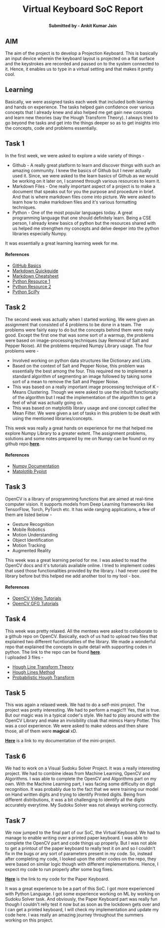 # <p align = 'center'>Virtual Keyboard SoC Report</p> 
**<p align = 'center'>Submitted by - Ankit Kumar Jain</p>**   

## AIM
The aim of the project is to develop a Projection Keyboard. This is basically an input device wherein the keyboard layout is 
projected on a flat surface and the keystrokes are recorded and passed on to the system connected to it. Hence, it enables us 
to type in a virtual setting and that makes it pretty cool.  

## Learning 
Basically, we were assigned tasks each week that included both learning and hands on experience. The tasks helped gain confidence over various concepts that I already knew and also helped me get gain new concepts and learn new theories (say the Hough Transform Theory). I always tried to go beyond the tasks and get into the things deeper so as to get insights into the concepts, code and problems essentially.

## Task 1
In the first week, we were asked to explore a wide variety of things -  
* Github - A really great platform to learn and discover things with such an amazing community. I knew the basics of Github but I never actually used it. Since, we were asked to the learn basics of Github as we would be working on it later on, I scanned through various resources to learn it.
* Markdown Files - One really important aspect of a project is to make a document that speaks out for you the purpose and procedure in brief. And that is where markdown files come into picture. We were asked to learn how to make markdown files and it's various formatting techniques.
* Python - One of the most popular languages today. A great programming language that one should definitely learn. Being a CSE person, I already knew basics of python but the resources shared with us helped me strengthen my concepts and delve deeper into the python libraries especially Numpy.  

It was essentially a great learning learning week for me.  
#### References 
* [GitHub Basics](https://guides.github.com/activities/hello-world/)<br>
* [Markdown Quickguide](https://www.youtube.com/watch?v=bpdvNwvEeSE)<br>
* [Markdown Cheatsheet](https://github.com/adam-p/markdown-here/wiki/Markdown-Cheatsheet)<br>
* [Python Resource 1](https://docs.python.org/3/tutorial/)<br>
* [Python Resource 2](https://www.learnpython.org/)<br>
* [Python SciPy](https://scipy-lectures.org/)<br>

## Task 2
The second week was actually when I started working. We were given an assignment that consisted of 4 problems to be done in a team. The problems were fairly easy to do but the concepts behind them were realy good. Except the first one that was some sort of a warmup, the problems were based on image-processing techniques (say Removal of Salt and Pepper Noise). All the problems required Numpy Library usage. The four problems were -  
* Involved working on python data structures like Dictionary and Lists.
* Based on the context of Salt and Pepper Noise, this problem was essentially the best among the four. This required me to implement a standard algorithm of segmenting an image followed by taking some sort of a mean to remove the Salt and Pepper Noise.
* This was based on a really important image processing technique of K - Means Clustering. Though we were asked to use the inbuilt functionaity of the algorithm but I read the implementation of the algorithm to get a feel of what was actually going on. 
* This was based on matplotlib library usage and one concept called the Mean Filter. We were given a set of tasks in this problem to be dealt with using the mentioned libraries/concepts.  

This week was really a great hands on experience for me that helped me explore Numpy Library to a greater extent. The assignment problems, solutions and some notes prepared by me on Numpy can be found on my github repo **[here](https://github.com/akj0811/Virtual-Keyboard/tree/master/Week%202)**.
#### References
* [Numpy Documentation](https://docs.scipy.org/doc/numpy/reference/)
* [Matplotlib Pyplot](https://matplotlib.org/tutorials/introductory/pyplot.html)

## Task 3

OpenCV is a library of programming functions that are aimed at real-time computer vision. It supports models from Deep Learning frameworks like TensorFlow, Torch, PyTorch etc. It has wide ranging applications, a few of them are listed below - 

* Gesture Recognition
* Mobile Robotics
* Motion Understanding
* Object Identification
* Motion Tracking
* Augmented Reality
 
This week was a great learning period for me. I was asked to read the OpenCV docs and it's tutorials available online. I tried to implement codes that used those functionalities provided by the library. i had never used the library before but this helped me add another tool to my tool - box.
#### References
* [OpenCV Video Tutorials](https://www.youtube.com/watch?v=kdLM6AOd2vc&list=PLS1QulWo1RIa7D1O6skqDQ-JZ1GGHKK-K)
* [OpenCV GFG Tutorials](https://www.geeksforgeeks.org/opencv-python-tutorial/)

## Task 4
This week was pretty relaxed. All the mentees were asked to collaborate to a github repo on OpenCV. Basically, each of us had to upload two files that explained two different fucntionalities of the library. We made a wonderful repo that explained the concepts in quite detail with supporting codes in python. The link to the repo can be found **[here](https://github.com/MananKGarg/SOC_20_Virtual_Keyboard/tree/master/SoC_OpenCV-master)**.   
I uploaded 3 files -  
* [Hough Line Transform Theory](https://github.com/MananKGarg/SOC_20_Virtual_Keyboard/blob/master/SoC_OpenCV-master/28.%20%5BAnkit%5D%20Hough%20Line%20Transform%20Theory.md)
* [Hough Lines Method](https://github.com/MananKGarg/SOC_20_Virtual_Keyboard/blob/master/SoC_OpenCV-master/29.%20%5BAnkit%5D%20Hough%20Line%20Transform%20using%20HoughLines%20method%20.md)
* [Probabilistic Hough Transform](https://github.com/MananKGarg/SOC_20_Virtual_Keyboard/blob/master/SoC_OpenCV-master/30.%20%5BAnkit%5D%20Probabilistic%20Hough%20Transform%20using%20HoughLinesP.md)

## Task 5
This was again a relaxed week. We had to do a self-mini project. The project was pretty interesting. We had to perform a magic!!! Yes, that is true. But our magic was in a typical coder's style. We had to play around with the OpenCV Library and make an invisibility cloak that mimics Harry Potter. This was a cool experience. We were asked to make videos and then share those, all of them were **magical** xD.    

**[Here](https://github.com/MananKGarg/SOC_20_Virtual_Keyboard/blob/master/Invisibility%20Cloak/Ankit.md)** is a link to my documentation of the mini-project.    

## Task 6
We had to work on a Visual Sudoku Solver Project. It was a really interesting project. We had to combine ideas from Machine Learning, OpenCV and Algorithms. I was able to complete the OpenCV and Algorithms part on my own. With the Machine Learning part, I was facing some difficulty on digit recognition. It was probably due to the fact that we were training our model on Hand written digits and trying to identify Printed digits. Being from different distributions, it was a bit challenging to identify all the digits accurately everytime. My Sudoku Solver was not always working correctly.

## Task 7
We now jumped to the final part of our SoC, the Virtual Keyboard. We had to manage to enable writing over a printed paper keyboard. I was able to complete the OpenCV part and code things up properly. But I was not able to get a printout of the paper keyboard to really test it on and so I couldn't fix in the bugs or any sort of parameters present in my code. So, instead after completing my code, I looked upon the other codes on the repo, they were based on similar logic though with different implementations. Hence, I expect my code to run properly after some bug fixes.

**[Here]()** is the link to my code for the Paper Keyboard.


It was a great experience to be a part of this SoC. I got more experienced with Python Language. I got some experience working on ML by working on Sudoku Solver task. And obviously, the Paper Keyboard part was really fun though I couldn't relly test it now but as soon as the lockdown gets over and I can get a printed keyboard, I will check my implementation and update my code here. I was really an amazing journey throughout the summers working on this project.
